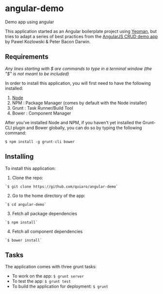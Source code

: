 angular-demo
============

Demo app using angular

This application started as an Angular boilerplate project using [Yeoman](http://yeoman.io/index.html), but tries to adapt a series of best practices from the [AngularJS CRUD demo app](https://github.com/angular-app/angular-app) by Pawel Kozlowski & Peter Bacon Darwin. 

Requirements
------------

*Any lines starting with $ are commands to type in a terminal window (the "$" is not meant to be included)*

In order to install this application, you will first need to have the following installed:

1.   [Node](http://nodejs.org/)
2.   NPM : Package Manager (comes by default with the Node installer)
3.   Grunt : Task Runner/Build Tool
4.   Bower : Component Manager

After you've installed Node and NPM, if you haven't yet installed the Grunt-CLI plugin and Bower globally, you can do so by typing the following command:

`$ npm install -g grunt-cli bower`

Installing
----------

To install this application:

1.   Clone the repo:

    `$ git clone https://github.com/quiaro/angular-demo`

2.   Go to the home directory of the app:

    `$ cd angular-demo`

3.   Fetch all package dependencies

    `$ npm install`

4.   Fetch all component dependencies

    `$ bower install`

Tasks
-----

The application comes with three grunt tasks:

*	To work on the app: `$ grunt server`
*	To test the app: `$ grunt test`
*	To build the application for deployment: `$ grunt`
